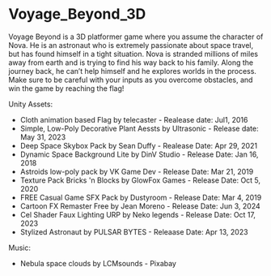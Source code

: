 # Voyage_Beyond_3D
Voyage Beyond is a 3D platformer game where you assume the character of Nova. He is an astronaut who is extremely passionate about space travel, but has found himself in a tight situation. Nova is stranded millions of miles away from earth and is trying to find his way back to his family. Along the journey back, he can’t help himself and he explores worlds in the process. Make sure to be careful with your inputs as you overcome obstacles, and win the game by reaching the flag!

Unity Assets:
- Cloth animation based Flag by telecaster - Realease date: Jul1, 2016
- Simple, Low-Poly Decorative Plant Aessts by Ultrasonic - Release date: May 31, 2023
- Deep Space Skybox Pack by Sean Duffy - Realease Date: Apr 29, 2021
- Dynamic Space Background Lite by DinV Studio - Release Date: Jan 16, 2018
- Astroids low-poly pack by VK Game Dev - Release Date: Mar 21, 2019
- Texture Pack Bricks 'n Blocks by GlowFox Games - Release Date: Oct 5, 2020
- FREE Casual Game SFX Pack by Dustyroom - Release Date: Mar 4, 2019
- Cartoon FX Remaster Free by Jean Moreno - Release Date: Jun 3, 2024
- Cel Shader Faux Lighting URP by Neko legends - Release Date: Oct 17, 2023
- Stylized Astronaut by PULSAR BYTES - Releaase Date: Apr 13, 2023


Music: 
- Nebula space clouds by LCMsounds  - Pixabay
